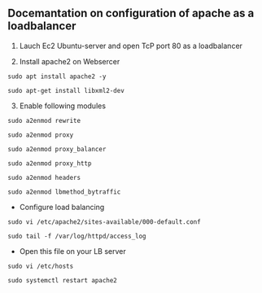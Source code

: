 ## Docemantation on configuration of apache as a loadbalancer

1. Lauch Ec2 Ubuntu-server and open TcP port 80 as a loadbalancer

2. Install apache2 on Websercer


`sudo apt install apache2 -y`

`sudo apt-get install libxml2-dev`

3. Enable following modules

`sudo a2enmod rewrite`

`sudo a2enmod proxy`

`sudo a2enmod proxy_balancer`

`sudo a2enmod proxy_http`

`sudo a2enmod headers`

`sudo a2enmod lbmethod_bytraffic`

- Configure load balancing

`sudo vi /etc/apache2/sites-available/000-default.conf`

`sudo tail -f /var/log/httpd/access_log`

- Open this file on your LB server

`sudo vi /etc/hosts`

`sudo systemctl restart apache2`






